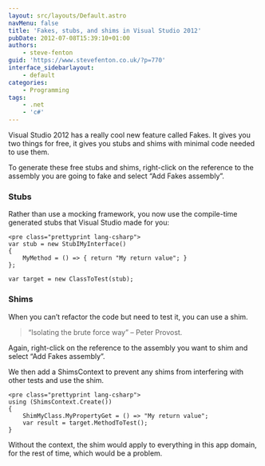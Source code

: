 ```yaml
---
layout: src/layouts/Default.astro
navMenu: false
title: 'Fakes, stubs, and shims in Visual Studio 2012'
pubDate: 2012-07-08T15:39:10+01:00
authors:
    - steve-fenton
guid: 'https://www.stevefenton.co.uk/?p=770'
interface_sidebarlayout:
    - default
categories:
    - Programming
tags:
    - .net
    - 'c#'
---
```


Visual Studio 2012 has a really cool new feature called Fakes. It gives you two things for free, it gives you stubs and shims with minimal code needed to use them.

To generate these free stubs and shims, right-click on the reference to the assembly you are going to fake and select “Add Fakes assembly”.

### Stubs

Rather than use a mocking framework, you now use the compile-time generated stubs that Visual Studio made for you:

```
<pre class="prettyprint lang-csharp">
var stub = new StubIMyInterface()
{
    MyMethod = () => { return "My return value"; }
};

var target = new ClassToTest(stub);
```
### Shims

When you can’t refactor the code but need to test it, you can use a shim.

> “Isolating the brute force way” – Peter Provost.

Again, right-click on the reference to the assembly you want to shim and select “Add Fakes assembly”.

We then add a ShimsContext to prevent any shims from interfering with other tests and use the shim.

```
<pre class="prettyprint lang-csharp">
using (ShimsContext.Create())
{
    ShimMyClass.MyPropertyGet = () => "My return value";
    var result = target.MethodToTest();
}
```
Without the context, the shim would apply to everything in this app domain, for the rest of time, which would be a problem.